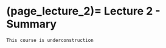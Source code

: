 (page_lecture_2)=
Lecture 2 - Summary
=======================

```{warning}
This course is underconstruction
```